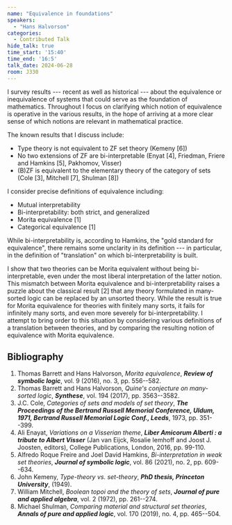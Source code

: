 ```yaml
---
name: "Equivalence in foundations"
speakers:
  - "Hans Halvorson"
categories:
  - Contributed Talk
hide_talk: true
time_start: '15:40'
time_end: '16:5'
talk_date: 2024-06-28
room: J330
---
```







I survey results --- recent as well as historical --- about the
equivalence or inequivalence of systems that could serve as the
foundation of mathematics. Throughout I focus on clarifying which
notion of equivalence is operative in the various results, in the hope
of arriving at a more clear sense of which notions are relevant in
mathematical practice.

The known results that I discuss include:

  -  Type theory is not equivalent to ZF set
  theory (Kemeny [6])
  -  No two extensions of ZF are bi-interpretable (Enyat
  [4], Friedman, Friere and Hamkins [5],
  Pakhomov, Visser)
  -  (B)ZF is equivalent to the elementary theory of the category
  of sets (Cole [3], Mitchell [7], Shulman
  [8])

I consider precise definitions of equivalence including:

  -  Mutual interpretability
  -  Bi-interpretability: both strict, and generalized
  -  Morita equivalence [1]
  -  Categorical equivalence [1]

While bi-interpretability is, according to Hamkins, the "gold
standard for equivalence", there remains some unclarity in its
definition --- in particular, in the definition of "translation" on
which bi-interpretability is built.

I show that two theories can be Morita equivalent without being
bi-interpretable, even under the most liberal interpretation of the
latter notion. This mismatch between Morita equivalence and
bi-interpretability raises a puzzle about the classical result
[2] that any theory formulated in many-sorted logic can be
replaced by an unsorted theory. While the result is true for Morita
equivalence for theories with finitely many sorts, it fails for
infinitely many sorts, and even more severely for
bi-interpretability. I attempt to bring order to this situation by
considering various definitions of a translation between theories, and
by comparing the resulting notion of equivalence with Morita
equivalence.


## Bibliography

1.   Thomas Barrett and Hans Halvorson,  _Morita equivalence_,  **_Review of symbolic logic_**,  vol. 9 (2016), no. 3, pp. 556--582.
2.   Thomas Barrett and Hans Halvorson,  _Quine's conjecture on many-sorted logic_,  **_Synthese_**,  vol. 194 (2017), pp. 3563--3582.
3.   J.C. Cole,  _Categories of sets and models of set theory_,  **_The Proceedings of the Bertrand Russell Memorial Conference, Uldum,    1971, Bertrand Russell Memorial Logic Conf., Leeds_**,  1973,  pp. 351--399.
4.   Ali Enayat,  _Variations on a Visserian theme_,  **_Liber Amicorum    Alberti : a tribute to Albert Visser_**  (Jan van Eijck, Rosalie Iemhoff and Joost J. Joosten, editors),  College Publications,  London,  2016,  pp. 99-110.
5.   Alfredo Roque Freire and Joel David Hamkins,  _Bi-interpretation in weak set theories_,  **_Journal of symbolic logic_**,  vol. 86 (2021), no. 2, pp. 609--634.  
6.   John Kemeny,  _Type-theory vs. set-theory_,  **_PhD thesis, Princeton University_**,  (1949).  
7.   William Mitchell,  _Boolean topoi and the theory of sets_,  **_Journal of pure and applied algebra_**,  vol. 2 (1972), pp. 261--274.
8.    Michael Shulman,  _Comparing material and structural set theories_,  **_Annals of pure and applied logic_**,  vol. 170 (2019), no. 4, pp. 465--504.    






